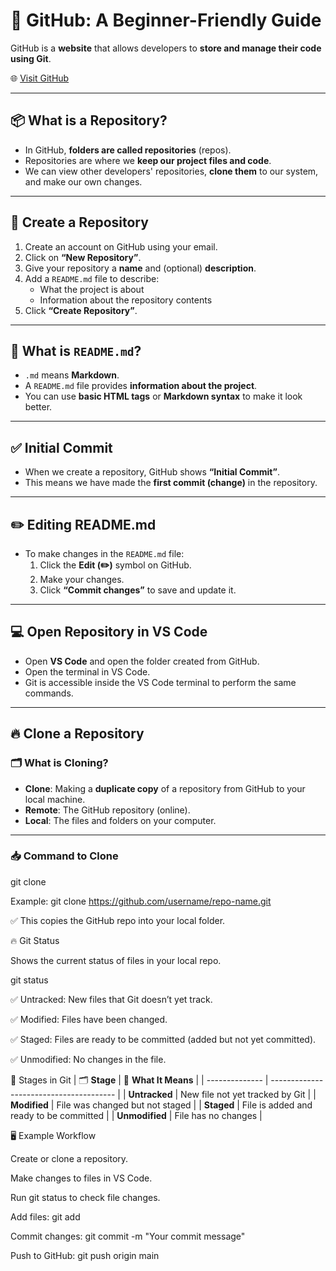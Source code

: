 # 🐙 GitHub: A Beginner-Friendly Guide  

GitHub is a **website** that allows developers to **store and manage their code using Git**.  

🌐 [Visit GitHub](https://github.com)  

---

## 📦 What is a Repository?  

- In GitHub, **folders are called repositories** (repos).  
- Repositories are where we **keep our project files and code**.  
- We can view other developers' repositories, **clone them** to our system, and make our own changes.  

---

## 📝 Create a Repository  

1. Create an account on GitHub using your email.  
2. Click on **“New Repository”**.  
3. Give your repository a **name** and (optional) **description**.  
4. Add a `README.md` file to describe:  
   - What the project is about  
   - Information about the repository contents  
5. Click **“Create Repository”**.  

---

## 📄 What is `README.md`?  

- `.md` means **Markdown**.  
- A `README.md` file provides **information about the project**.  
- You can use **basic HTML tags** or **Markdown syntax** to make it look better.  

---

## ✅ Initial Commit  

- When we create a repository, GitHub shows **“Initial Commit”**.  
- This means we have made the **first commit (change)** in the repository.  

---

## ✏️ Editing README.md  

- To make changes in the `README.md` file:  
  1. Click the **Edit (✏️)** symbol on GitHub.  
  2. Make your changes.  
  3. Click **“Commit changes”** to save and update it.  

---

## 💻 Open Repository in VS Code  

- Open **VS Code** and open the folder created from GitHub.  
- Open the terminal in VS Code.  
- Git is accessible inside the VS Code terminal to perform the same commands.  

---

## 🔥 Clone a Repository  

### 🗂️ What is Cloning?  

- **Clone**: Making a **duplicate copy** of a repository from GitHub to your local machine.  
- **Remote**: The GitHub repository (online).  
- **Local**: The files and folders on your computer.  

---

### 📥 Command to Clone  
git clone <GitHub-HTTPS-link>

Example:
git clone https://github.com/username/repo-name.git

✅ This copies the GitHub repo into your local folder.

🔥 Git Status

Shows the current status of files in your local repo.

git status

✅ Untracked: New files that Git doesn’t yet track.

✅ Modified: Files have been changed.

✅ Staged: Files are ready to be committed (added but not yet committed).

✅ Unmodified: No changes in the file.

🎨 Stages in Git
| 🗂️ **Stage**  | 📖 **What It Means**                    |
| -------------- | --------------------------------------- |
| **Untracked**  | New file not yet tracked by Git         |
| **Modified**   | File was changed but not staged         |
| **Staged**     | File is added and ready to be committed |
| **Unmodified** | File has no changes                     |

🖥️ Example Workflow

Create or clone a repository.

Make changes to files in VS Code.

Run git status to check file changes.

Add files:
git add <filename>

Commit changes:
git commit -m "Your commit message"

Push to GitHub:
git push origin main